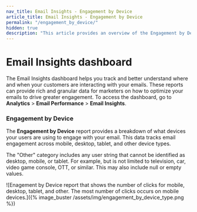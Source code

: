 ```yaml
---
nav_title: Email Insights - Engagement by Device
article_title: Email Insights - Engagement by Device
permalink: "/engagement_by_device/"
hidden: true
description: "This article provides an overview of the Engagement by Device report for the Email Insights dashboard."
---
```


# Email Insights dashboard

The Email Insights dashboard helps you track and better understand where and when your customers are interacting with your emails. These reports can provide rich and granular data for marketers on how to optimize your emails to drive greater engagement. To access the dashboard, go to **Analytics** > **Email Performance** > **Email Insights**.

### Engagement by Device

The **Engagement by Device** report provides a breakdown of what devices your users are using to engage with your email. This data tracks email engagement across mobile, desktop, tablet, and other device types. 

The "Other" category includes any user string that cannot be identified as desktop, mobile, or tablet. For example, but is not limited to television, car, video game console, OTT, or similar. This may also include null or empty values.

![Enagement by Device report that shows the number of clicks for mobile, desktop, tablet, and other. The most number of clicks occurs on mobile devices.]({% image_buster /assets/img/engagement_by_device_type.png %})